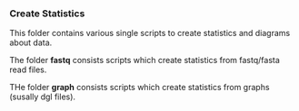 ### Create Statistics

This folder contains various single scripts to create statistics and diagrams about data. 

The folder **fastq** consists scripts which create statistics from fastq/fasta read files.

THe folder **graph** consists scripts which create statistics from graphs (susally dgl files).
